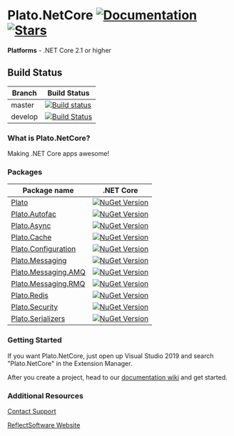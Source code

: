 # Plato.NetCore  [![Documentation](https://img.shields.io/badge/docs-wiki-yellow.svg)](https://github.com/reflectsoftware/Plato.Core/wiki) [![Stars](https://img.shields.io/github/stars/reflectsoftware/Plato.Core.svg)](https://github.com/reflectsoftware/Plato.Core/stargazers) 

**Platforms** - .NET Core 2.1 or higher

## Build Status

Branch  |  Build Status
------------- | ---------------
master | [![Build status](https://dev.azure.com/reflectsoftware/Open%20Source%20Projects/_apis/build/status/Plato.Core%20CI%20(designer)?branchName=master)](https://dev.azure.com/reflectsoftware/Open%20Source%20Projects/_build/latest?definitionId=14?branchName=master)
develop | [![Build Status](https://dev.azure.com/reflectsoftware/Open%20Source%20Projects/_apis/build/status/Plato.Core%20CI%20(designer)?branchName=develop)](https://dev.azure.com/reflectsoftware/Open%20Source%20Projects/_build/latest?definitionId=14?branchName=develop)

### What is Plato.NetCore?

Making .NET Core apps awesome!

### Packages

Package name  | .NET Core
------------- | ---------------
[Plato](http://www.nuget.org/packages/Plato.NetCore/) | [![NuGet Version](http://img.shields.io/nuget/v/Plato.NetCore.svg?style=flat)](http://www.nuget.org/packages/Plato.NetCore/) 
[Plato.Autofac](http://www.nuget.org/packages/Plato.NetCore.Autofac/) | [![NuGet Version](http://img.shields.io/nuget/v/Plato.NetCore.Autofac.svg?style=flat)](http://www.nuget.org/packages/Plato.NetCore.Autofac/)
[Plato.Async](http://www.nuget.org/packages/Plato.NetCore.Async/) | [![NuGet Version](http://img.shields.io/nuget/v/Plato.NetCore.Async.svg?style=flat)](http://www.nuget.org/packages/Plato.NetCore.Async/)
[Plato.Cache](http://www.nuget.org/packages/Plato.NetCore.Cache/) | [![NuGet Version](http://img.shields.io/nuget/v/Plato.NetCore.Cache.svg?style=flat)](http://www.nuget.org/packages/Plato.NetCore.Cache/)
[Plato.Configuration](http://www.nuget.org/packages/Plato.NetCore.Configuration/) | [![NuGet Version](http://img.shields.io/nuget/v/Plato.NetCore.Configuration.svg?style=flat)](http://www.nuget.org/packages/Plato.NetCore.Configuration/)
[Plato.Messaging](http://www.nuget.org/packages/Plato.NetCore.Messaging/) | [![NuGet Version](http://img.shields.io/nuget/v/Plato.NetCore.Messaging.svg?style=flat)](http://www.nuget.org/packages/Plato.NetCore.Messaging/)
[Plato.Messaging.AMQ](http://www.nuget.org/packages/Plato.NetCore.Messaging.AMQ/) | [![NuGet Version](http://img.shields.io/nuget/v/Plato.NetCore.Messaging.AMQ.svg?style=flat)](http://www.nuget.org/packages/Plato.NetCore.Messaging.AMQ/)
[Plato.Messaging.RMQ](https://www.nuget.org/packages/Plato.NetCore.Messaging.RMQ/) | [![NuGet Version](http://img.shields.io/nuget/v/Plato.NetCore.Messaging.RMQ.svg?style=flat)](http://www.nuget.org/packages/Plato.NetCore.Messaging.RMQ/)
[Plato.Redis](http://www.nuget.org/packages/Plato.NetCore.Redis/) | [![NuGet Version](http://img.shields.io/nuget/v/Plato.NetCore.Redis.svg?style=flat)](http://www.nuget.org/packages/Plato.NetCore.Redis/)
[Plato.Security](http://www.nuget.org/packages/Plato.NetCore.Security/) | [![NuGet Version](http://img.shields.io/nuget/v/Plato.NetCore.Security.svg?style=flat)](http://www.nuget.org/packages/Plato.NetCore.Security/)
[Plato.Serializers](http://www.nuget.org/packages/Plato.NetCore.Serializers/) | [![NuGet Version](http://img.shields.io/nuget/v/Plato.NetCore.Serializers.svg?style=flat)](http://www.nuget.org/packages/Plato.NetCore.Serializers/)

### Getting Started

If you want Plato.NetCore, just open up Visual Studio 2019 and search "Plato.NetCore" in the Extension Manager.

After you create a project, head to our [documentation wiki](https://github.com/reflectsoftware/Plato.NetCore/wiki) and get started.


### Additional Resources

[Contact Support](support@reflectsoftware.com)

[ReflectSoftware Website](https://reflectsoftware.com)
